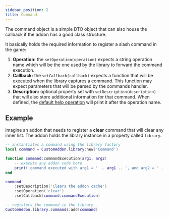 ```yaml
---
sidebar_position: 2
title: Command
---
```


The command object is a simple DTO object that can also house the callback
if the addon has a good class structure.

It basically holds the required information to register a slash command in
the game:

1. **Operation:** the `setOperation(operation)` expects a string operation
name which will be the one used by the library to forward the command 
execution.
1. **Callback:** the `setCallback(callback)` expects a function that will be
executed when the library captures a command. This function may expect
parameters that will be parsed by the commands handler.
1. **Description:** optional property set with `setDescription(description)`
that will also store additional information for that command. When defined,
the [default help operation](commands-handler#the-help-operation) will print
it after the operation name.

## Example

Imagine an addon that needs to register a **clear** command that will clear
any inner list. The addon holds the library instance in a property called
`library`.

```lua
-- instantiates a command using the library factory
local command = CustomAddon.library:new('Command')

function command:commandExecution(arg1, arg2)
    -- execute any addon code here
    print('command executed with arg1 = ' .. arg1 .. ', and arg2 = ' .. arg2)
end

command
    :setDescription('Clears the addon cache')
    :setOperation('clear')
    :setCallback(command.commandExecution)

-- registers the command in the library
CustomAddon.library.commands:add(command)
```